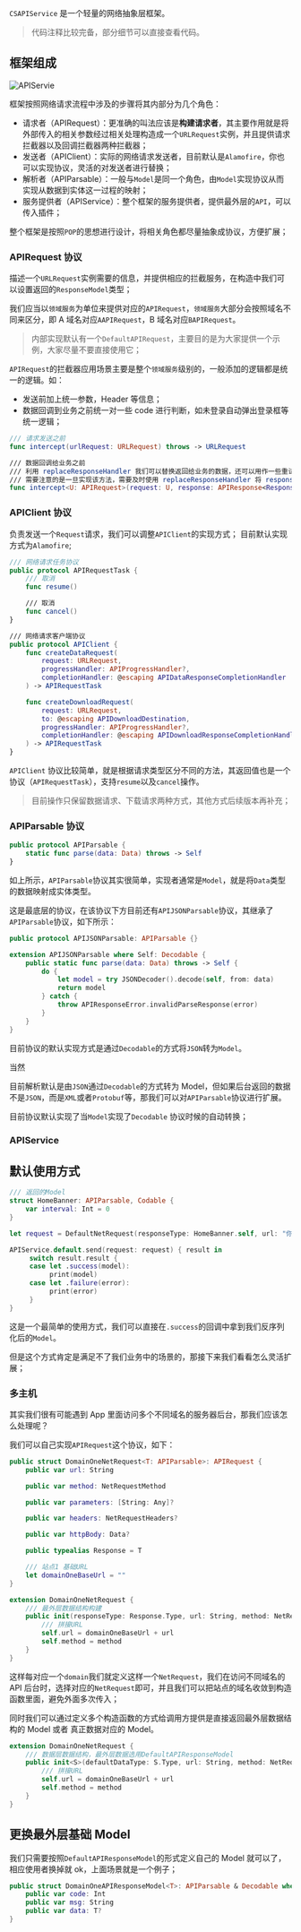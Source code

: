`CSAPIService` 是一个轻量的网络抽象层框架。

> 代码注释比较完备，部分细节可以直接查看代码。

## 框架组成

![APIServie](http://assets.processon.com/chart_image/6273fd0e7d9c08074fb5bad7.png)

框架按照网络请求流程中涉及的步骤将其内部分为几个角色：

- 请求者（APIRequest）：更准确的叫法应该是**构建请求者**，其主要作用就是将外部传入的相关参数经过相关处理构造成一个`URLRequest`实例，并且提供请求拦截器以及回调拦截器两种拦截器；
- 发送者（APIClient）：实际的网络请求发送者，目前默认是`Alamofire`，你也可以实现协议，灵活的对发送者进行替换；
- 解析者（APIParsable）：一般与`Model`是同一个角色，由`Model`实现协议从而实现从数据到实体这一过程的映射；
- 服务提供者（APIService）：整个框架的服务提供者，提供最外层的`API`，可以传入插件；

整个框架是按照`POP`的思想进行设计，将相关角色都尽量抽象成协议，方便扩展；

### APIRequest 协议

描述一个`URLRequest`实例需要的信息，并提供相应的拦截服务，在构造中我们可以设置返回的`ResponseModel`类型；

我们应当以`领域服务`为单位来提供对应的`APIRequest`，`领域服务`大部分会按照域名不同来区分，即 A 域名对应`AAPIRequest`，B 域名对应`BAPIRequest`。

> 内部实现默认有一个`DefaultAPIRequest`，主要目的是为大家提供一个示例，大家尽量不要直接使用它；

`APIRequest`的拦截器应用场景主要是整个`领域服务`级别的，一般添加的逻辑都是统一的逻辑。如：
- 发送前加上统一参数，Header 等信息；
- 数据回调到业务之前统一对一些 code 进行判断，如未登录自动弹出登录框等统一逻辑；

```swift
/// 请求发送之前
func intercept(urlRequest: URLRequest) throws -> URLRequest

/// 数据回调给业务之前
/// 利用 replaceResponseHandler 我们可以替换返回给业务的数据，还可以用作一些重试机制上等；
/// 需要注意的是一旦实现该方法，需要及时使用 replaceResponseHandler 将 response 返回给业务方。
func intercept<U: APIRequest>(request: U, response: APIResponse<Response>, replaceResponseHandler: @escaping APICompletionHandler<Response>)
```

### APIClient 协议

负责发送一个`Request`请求，我们可以调整`APIClient`的实现方式； 目前默认实现方式为`Alamofire`;

```swift
/// 网络请求任务协议
public protocol APIRequestTask {
    /// 取消
    func resume()

    /// 取消
    func cancel()
}

/// 网络请求客户端协议
public protocol APIClient {
    func createDataRequest(
        request: URLRequest,
        progressHandler: APIProgressHandler?,
        completionHandler: @escaping APIDataResponseCompletionHandler
    ) -> APIRequestTask

    func createDownloadRequest(
        request: URLRequest,
        to: @escaping APIDownloadDestination,
        progressHandler: APIProgressHandler?,
        completionHandler: @escaping APIDownloadResponseCompletionHandler
    ) -> APIRequestTask
}
```

`APIClient` 协议比较简单，就是根据请求类型区分不同的方法，其返回值也是一个协议（`APIRequestTask`），支持`resume`以及`cancel`操作。

> 目前操作只保留数据请求、下载请求两种方式，其他方式后续版本再补充；

### APIParsable 协议

```swift
public protocol APIParsable {
    static func parse(data: Data) throws -> Self
}
```

如上所示，`APIParsable`协议其实很简单，实现者通常是`Model`，就是将`Data`类型的数据映射成实体类型。

这是最底层的协议，在该协议下方目前还有`APIJSONParsable`协议，其继承了`APIParsable`协议，如下所示：

```swift
public protocol APIJSONParsable: APIParsable {}

extension APIJSONParsable where Self: Decodable {
    public static func parse(data: Data) throws -> Self {
        do {
            let model = try JSONDecoder().decode(self, from: data)
            return model
        } catch {
            throw APIResponseError.invalidParseResponse(error)
        }
    }
}
```

目前协议的默认实现方式是通过`Decodable`的方式将`JSON`转为`Model`。

当然

目前解析默认是由`JSON`通过`Decodable`的方式转为 Model，但如果后台返回的数据不是`JSON`，而是`XML`或者`Protobuf`等，那我们可以对`APIParsable`协议进行扩展。

目前协议默认实现了当`Model`实现了`Decodable` 协议时候的自动转换；

### APIService

## 默认使用方式

```swift
/// 返回的Model
struct HomeBanner: APIParsable, Codable {
    var interval: Int = 0
}

let request = DefaultNetRequest(responseType: HomeBanner.self, url: "你的API地止")

APIService.default.send(request: request) { result in
     switch result.result {
     case let .success(model):
          print(model)
     case let .failure(error):
          print(error)
     }
}
```

这是一个最简单的使用方式，我们可以直接在`.success`的回调中拿到我们反序列化后的`Model`。

但是这个方式肯定是满足不了我们业务中的场景的，那接下来我们看看怎么灵活扩展；

### 多主机

其实我们很有可能遇到 App 里面访问多个不同域名的服务器后台，那我们应该怎么处理呢？

我们可以自己实现`APIRequest`这个协议，如下：

```swift
public struct DomainOneNetRequest<T: APIParsable>: APIRequest {
    public var url: String

    public var method: NetRequestMethod

    public var parameters: [String: Any]?

    public var headers: NetRequestHeaders?

    public var httpBody: Data?

    public typealias Response = T

    /// 站点1 基础URL
    let domainOneBaseUrl = ""
}

extension DomainOneNetRequest {
    /// 最外层数据结构构建
    public init(responseType: Response.Type, url: String, method: NetRequestMethod = .get) {
        /// 拼接URL
        self.url = domainOneBaseUrl + url
        self.method = method
    }
}
```

这样每对应一个`domain`我们就定义这样一个`NetRequest`，我们在访问不同域名的 API 后台时，选择对应的`NetRequest`即可，并且我们可以把站点的域名收敛到构造函数里面，避免外面多次传入；

同时我们可以通过定义多个构造函数的方式给调用方提供是直接返回最外层数据结构的 Model 或者 真正数据对应的 Model。

```swift
extension DomainOneNetRequest {
    /// 数据层数据结构，最外层数据选用DefaultAPIResponseModel
    public init<S>(defaultDataType: S.Type, url: String, method: NetRequestMethod = .get) where DefaultAPIResponseModel<S> == T {
      	/// 拼接URL
        self.url = domainOneBaseUrl + url
        self.method = method
    }
}
```

## 更换最外层基础 Model

我们只需要按照`DefaultAPIResponseModel`的形式定义自己的 Model 就可以了，相应使用者换掉就 ok，上面场景就是一个例子；

```swift
public struct DomainOneAPIResponseModel<T>: APIParsable & Decodable where T: APIParsable & Decodable {
    public var code: Int
    public var msg: String
    public var data: T?
}
```
